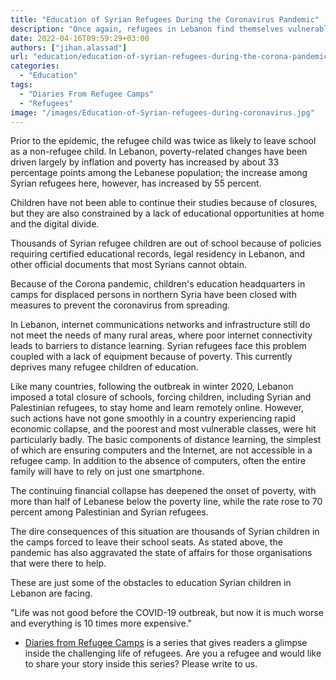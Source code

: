 ```yaml
---
title: "Education of Syrian Refugees During the Coronavirus Pandemic"
description: "Once again, refugees in Lebanon find themselves vulnerable to discrimination as  thousands of pupils are forced to leave their school seats."
date: 2022-04-16T09:59:29+03:00
authors: ["jihan.alassad"]
url: "education/education-of-syrian-refugees-during-the-corona-pandemic"
categories: 
  - "Education"
tags: 
  - "Diaries From Refugee Camps"
  - "Refugees"
image: "/images/Education-of-Syrian-refugees-during-coronavirus.jpg"
---
```

Prior to the epidemic, the refugee child was twice as likely to leave school as a non-refugee child. In Lebanon, poverty-related changes have been driven largely by inflation and poverty has increased by about 33 percentage points among the Lebanese population; the increase among Syrian refugees here, however, has increased by 55 percent. 

Children have not been able to continue their studies because of closures, but they are also constrained by a lack of educational opportunities at home and the digital divide.  

Thousands of Syrian refugee children are out of school because of policies requiring certified educational records, legal residency in Lebanon, and other official documents that most Syrians cannot obtain.

Because of the Corona pandemic, children's education headquarters in camps for displaced persons in northern Syria have been closed with measures to prevent the coronavirus from spreading.

In Lebanon, internet communications networks and infrastructure still do not meet the needs of many rural areas, where poor internet connectivity leads to barriers to distance learning. Syrian refugees face this problem coupled with a lack of equipment because of poverty. This currently deprives many refugee children of education. 

Like many countries, following the outbreak in winter 2020, Lebanon imposed a total closure of schools, forcing children, including Syrian and Palestinian refugees, to stay home and learn remotely online. However, such actions have not gone smoothly in a country experiencing rapid economic collapse, and the poorest and most vulnerable classes, were hit particularly badly. The basic components of distance learning, the simplest of which are ensuring computers and the Internet, are not accessible in a refugee camp. In addition to the absence of computers, often the entire family will have to rely on just one smartphone. 

The continuing financial collapse has deepened the onset of poverty, with more than half of Lebanese below the poverty line, while the rate rose to 70 percent among Palestinian and Syrian refugees. 

The dire consequences of this situation are thousands of Syrian children in the camps forced to leave their school seats. As stated above, the pandemic has also aggravated the state of affairs for those organisations that were there to help. 

These are just some of the obstacles to education Syrian children in Lebanon are facing. 

"Life was not good before the COVID-19 outbreak, but now it is much worse and everything is 10 times more expensive."

- [Diaries from Refugee Camps](https://un-aligned.org/tag/diaries-from-refugee-camps/) is a series that gives readers a glimpse inside the challenging life of refugees. Are you a refugee and would like to share your story inside this series? Please write to us.
